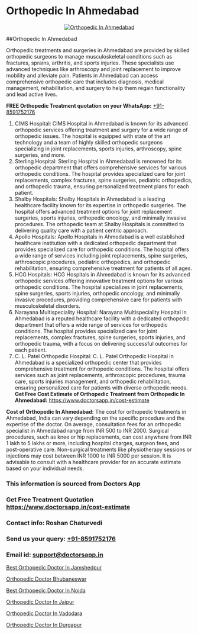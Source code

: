 # Orthopedic In Ahmedabad

<p align="center">
  <a href="https://doctorsapp.in">
    <img src="https://i.ibb.co/tqM3hNg/sqdqdqsddsa.png" alt="Orthopedic In Ahmedabad">
  </a>
</p>
##Orthopedic In Ahmedabad

Orthopedic treatments and surgeries in Ahmedabad are provided by skilled orthopedic surgeons to manage musculoskeletal conditions such as fractures, sprains, arthritis, and sports injuries. These specialists use advanced techniques like arthroscopy and joint replacement to improve mobility and alleviate pain. Patients in Ahmedabad can access comprehensive orthopedic care that includes diagnosis, medical management, rehabilitation, and surgery to help them regain functionality and lead active lives.

**FREE Orthopedic Treatment quotation on your WhatsApp:**  [+91-8591752176](https://api.whatsapp.com/send?phone=8591752176)

1) CIMS Hospital: CIMS Hospital in Ahmedabad is known for its advanced orthopedic services offering treatment and surgery for a wide range of orthopedic issues. The hospital is equipped with state of the art technology and a team of highly skilled orthopedic surgeons specializing in joint replacements, sports injuries, arthroscopy, spine surgeries, and more.
2) Sterling Hospital: Sterling Hospital in Ahmedabad is renowned for its orthopedic department that offers comprehensive services for various orthopedic conditions. The hospital provides specialized care for joint replacements, complex fractures, spine surgeries, pediatric orthopedics, and orthopedic trauma, ensuring personalized treatment plans for each patient.
3) Shalby Hospitals: Shalby Hospitals in Ahmedabad is a leading healthcare facility known for its expertise in orthopedic surgeries. The hospital offers advanced treatment options for joint replacement surgeries, sports injuries, orthopedic oncology, and minimally invasive procedures. The orthopedic team at Shalby Hospitals is committed to delivering quality care with a patient centric approach.
4) Apollo Hospitals: Apollo Hospitals in Ahmedabad is a well established healthcare institution with a dedicated orthopedic department that provides specialized care for orthopedic conditions. The hospital offers a wide range of services including joint replacements, spine surgeries, arthroscopic procedures, pediatric orthopedics, and orthopedic rehabilitation, ensuring comprehensive treatment for patients of all ages.
5) HCG Hospitals: HCG Hospitals in Ahmedabad is known for its advanced orthopedic services offering innovative treatment options for various orthopedic conditions. The hospital specializes in joint replacements, spine surgeries, sports injuries, orthopedic oncology, and minimally invasive procedures, providing comprehensive care for patients with musculoskeletal disorders.
6) Narayana Multispeciality Hospital: Narayana Multispeciality Hospital in Ahmedabad is a reputed healthcare facility with a dedicated orthopedic department that offers a wide range of services for orthopedic conditions. The hospital provides specialized care for joint replacements, complex fractures, spine surgeries, sports injuries, and orthopedic trauma, with a focus on delivering successful outcomes for each patient.
7) C. L. Patel Orthopedic Hospital: C. L. Patel Orthopedic Hospital in Ahmedabad is a specialized orthopedic center that provides comprehensive treatment for orthopedic conditions. The hospital offers services such as joint replacements, arthroscopic procedures, trauma care, sports injuries management, and orthopedic rehabilitation, ensuring personalized care for patients with diverse orthopedic needs.
**Get Free Cost Estimate of Orthopedic Treatment from Orthopedic In Ahmedabad:** https://www.doctorsapp.in/cost-estimate

**Cost of Orthopedic In Ahmedabad:**
The cost for orthopedic treatments in Ahmedabad, India can vary depending on the specific procedure and the expertise of the doctor. On average, consultation fees for an orthopedic specialist in Ahmedabad range from INR 500 to INR 2000. Surgical procedures, such as knee or hip replacements, can cost anywhere from INR 1 lakh to 5 lakhs or more, including hospital charges, surgeon fees, and post-operative care. Non-surgical treatments like physiotherapy sessions or injections may cost between INR 1000 to INR 5000 per session. It is advisable to consult with a healthcare provider for an accurate estimate based on your individual needs.

### This information is sourced from Doctors App 
### Get Free Treatment Quotation https://www.doctorsapp.in/cost-estimate
### Contact info: Roshan Chaturvedi 
### Send us your query: [+91-8591752176](https://api.whatsapp.com/send?phone=8591752176) 
### Email id: support@doctorsapp.in

[Best Orthopedic Doctor In Jamshedpur](https://www.linkedin.com/pulse/best-orthopedic-doctor-jamshedpur-doctorsapp-chittagong-p10re?trackingId=5WZ7tEx9f0iVijXntCTaUw%3D%3D&lipi=urn%3Ali%3Apage%3Ad_flagship3_company_admin%3BUjs5mcUZR9ewYOKOFkpg2w%3D%3D)

[Orthopedic Doctor Bhubaneswar](https://www.linkedin.com/pulse/orthopedic-doctor-bhubaneswar-doctorsapp-rajshahi-uvyke?trackingId=PpAHfBskUpLNMKSD06Gt6w%3D%3D&lipi=urn%3Ali%3Apage%3Ad_flagship3_company_admin%3BtGKQvLKET%2FOkWlJl4W0MBA%3D%3D)

[Best Orthopedic Doctor In Noida](https://medium.com/@vimalrana22/best-orthopedic-doctor-in-noida-5fe7448c5c3c)

[Orthopedic Doctor In Jaipur](https://medium.com/@vimalrana22/orthopedic-doctor-in-jaipur-cab5aa22cd63)

[Orthopedic Doctor In Vadodara](https://doctors-apps.github.io/doctorsapp/orthopedic-doctor-in-vadodara)

[Orthopedic Doctor In Durgapur](https://doctors-apps.github.io/doctorsapp/orthopedic-doctor-in-durgapur)

